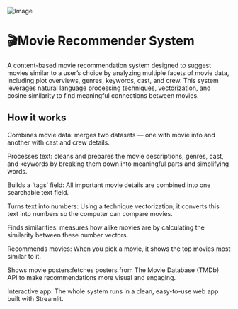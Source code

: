 ![Image](https://github.com/user-attachments/assets/498f818b-2103-46f1-8d63-7738f5baad27)
# 🎬Movie Recommender System
A content-based movie recommendation system designed to suggest movies similar to a user’s choice by analyzing multiple facets of movie data, including plot overviews, genres, keywords, cast, and crew. This system leverages natural language processing techniques, vectorization, and cosine similarity to find meaningful connections between movies.

## How it works
Combines movie data: merges two datasets — one with movie info and another with cast and crew details.

Processes text:  cleans and prepares the movie descriptions, genres, cast, and keywords by breaking them down into meaningful parts and simplifying words.

Builds a ‘tags’ field: All important movie details are combined into one searchable text field.

Turns text into numbers: Using a technique vectorization, it converts this text into numbers so the computer can compare movies.

Finds similarities: measures how alike movies are by calculating the similarity between these number vectors.

Recommends movies: When you pick a movie, it shows the top movies most similar to it.

Shows movie posters:fetches posters from The Movie Database (TMDb) API to make recommendations more visual and engaging.

Interactive app: The whole system runs in a clean, easy-to-use web app built with Streamlit.

